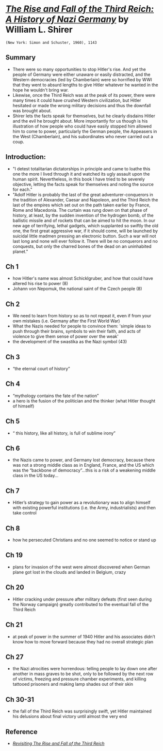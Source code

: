 
# [*The Rise and Fall of the Third Reich: A History of Nazi Germany*](https://www.amazon.com/Rise-Fall-Third-Reich-History-dp-1451642598) by William L. Shirer

`(New York: Simon and Schuster, 1960), 1143`


## Summary
- There were so many opportunities to stop Hitler's rise. And yet the people of Germany were either unaware or easily distracted, and the Western democracies (led by Chamberlain) were so horrified by WWI that they went to absurd lengths to give Hitler whatever he wanted in the hope he wouldn't bring war.
- Likewise, once the Third Reich was at the peak of its power, there were many times it could have crushed Western civilization, but Hitler hesitated or made the wrong military decisions and thus the downfall was brought about.
- Shirer lets the facts speak for themselves, but he clearly disdains Hitler and the evil he brought about. More importantly for us though is his illustration of how people who could have easily stopped him allowed him to come to power, particularly the German people, the Appeasers in the West (Chamberlain), and his subordinates who never carried out a coup.


## Introduction:
- "I detest totalitarian dictatorships in principle and came to loathe this one the more I lived through it and watched its ugly assault upon the human spirit. Nevertheless, in this book I have tried to be severely objective, letting the facts speak for themselves and noting the source for each."
- "Adolf Hitler is probably the last of the great adventurer-conquerors in the tradition of Alexander, Caesar and Napoleon, and the Third Reich the last of the empires which set out on the path taken earlier by France, Rome and Macedonia. The curtain was rung down on that phase of history, at least, by the sudden invention of the hydrogen bomb, of the ballistic missile and of rockets that can be aimed to hit the moon. In our new age of terrifying, lethal gadgets, which supplanted so swiftly the old one, the first great aggressive war, if it should come, will be launched by suicidal little madmen pressing an electronic button. Such a war will not last long and none will ever follow it. There will be no conquerors and no conquests, but only the charred bones of the dead on an uninhabited planet."

## Ch 1
- how Hitler's name was almost Schicklgruber, and how that could have altered his rise to power (8)
- Johann von Nepomuk, the national saint of the Czech people (8)

## Ch 2
- We need to learn from history so as to not repeat it, even if from your own mistakes (i.e. Germany after the First World War)
- What the Nazis needed for people to convince them: 'simple ideas to push through their brains, symbols to win their faith, and acts of violence to give them sense of power over the weak' 
- the development of the swastika as the Nazi symbol (43)

## Ch 3
- “the eternal court of history”

## Ch 4
- “mythology contains the fate of the nation”
- a hero is the fusion of the politician and the thinker (what Hitler thought of himself)

## Ch 5
- “ this history, like all history, is full of sublime irony”

## Ch 6
- the Nazis came to power, and Germany lost democracy, because there was not a strong middle class as in England, France, and the US which was the “backbone of democracy”...this is a risk of a weakening middle class in the US today...

## Ch 7
- Hitler’s strategy to gain power as a revolutionary was to align himself with existing powerful institutions (i.e. the Army, industrialists) and then take control

## Ch 8
- how he persecuted Christians and no one seemed to notice or stand up

## Ch 19
- plans for invasion of the west were almost discovered when German plane got lost in the clouds and landed in Belgium, crazy

## Ch 20
- Hitler cracking under pressure after military defeats (first seen during the Norway campaign) greatly contributed to the eventual fall of the Third Reich

## Ch 21
- at peak of power in the summer of 1940 Hitler and his associates didn’t know how to move forward because they had no overall strategic plan

## Ch 27
- the Nazi atrocities were horrendous: telling people to lay down one after another in mass graves to be shot, only to be followed by the next row of victims, freezing and pressure chamber experiments, and killing tattooed prisoners and making lamp shades out of their skin


## Ch 30-31
- the fall of the Third Reich was surprisingly swift, yet Hitler maintained his delusions about final victory until almost the very end

## Reference
- [*Revisiting The Rise and Fall of the Third Reich*](https://www.smithsonianmag.com/history/revisiting-the-rise-and-fall-of-the-third-reich-20231221/)

